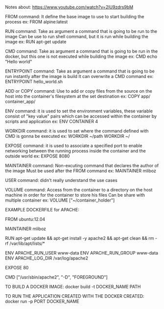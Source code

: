 Notes about: https://www.youtube.com/watch?v=2lU9zdrs9bM

FROM command:
It define the base image to use to start building the process
ex: FROM alpine:latest

RUN command:
Take as argument a command that is going to be run to the image
Can be use to run shell command, but it is run while building the image
ex: RUN apt-get update

CMD command:
Take as argument a command that is going to be run in the docker, but this one
is not executed while building the image
ex: CMD echo "Hello world"

ENTRYPOINT command:
Take as argument a command that is going to be run instantly after the image is build
It can overwrite a CMD command
ex: ENTRYPOINT hello_world.sh

ADD or COPY command:
Use to add or copy files from the source on the host into the container's filesystem at the set destination
ex: COPY app/ container_app/

ENV command:
it is used to set the environment variables, these variable consist of "key value" 
pairs which can be accessed within the container by scripts and application
ex: ENV CONTAINER 4

WORKDIR command:
it is used to set where the command defined with CMD is gonna be executed
ex: WORKDIR ~/path WORKDIR ~/

EXPOSE command:
it is used to associate a specified port to enable networking between the running process
inside the container and the outside world
ex: EXPOSE 8080

MAINTAINER command:
Non-excuting command that declares the author of the image
Must be used after the FROM command
ex: MAINTAINER mliboz

USER command:
didn't really understand the use cases

VOLUME command:
Access from the container to a directory on the host machine in order for the container to store his files
Can be share with multiple container
ex: VOLUME ["~/container_holder"]

EXAMPLE DOCKERFILE for APACHE:

FROM ubuntu:12.04

MAINTAINER mliboz

RUN apt-get update && apt-get install -y apache2 && apt-get clean && rm -rf /var/lib/apt/lists/*

ENV APACHE_RUN_USER www-data
ENV APACHE_RUN_GROUP www-data
ENV APACHE_LOG_DIR /var/log/apache2

EXPOSE 80

CMD ["/usr/sbin/apache2", "-D", "FOREGROUND"]


TO BUILD A DOCKER IMAGE:
docker build -t DOCKER_NAME PATH

TO RUN THE APPLICATION CREATED WITH THE DOCKER CREATED:
docker run -p PORT DOCKER_NAME